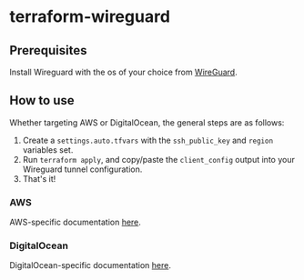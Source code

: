 # terraform-wireguard

## Prerequisites
Install Wireguard with the os of your choice from [WireGuard](https://www.wireguard.com/install/).

## How to use
Whether targeting AWS or DigitalOcean, the general steps are as follows:

1. Create a `settings.auto.tfvars` with the `ssh_public_key` and `region` variables set.
2. Run `terraform apply`, and copy/paste the `client_config` output into your Wireguard tunnel configuration.
3. That's it!

### AWS
AWS-specific documentation [here](terraform/aws/README.md).

### DigitalOcean
DigitalOcean-specific documentation [here](terraform/do/README.md).
